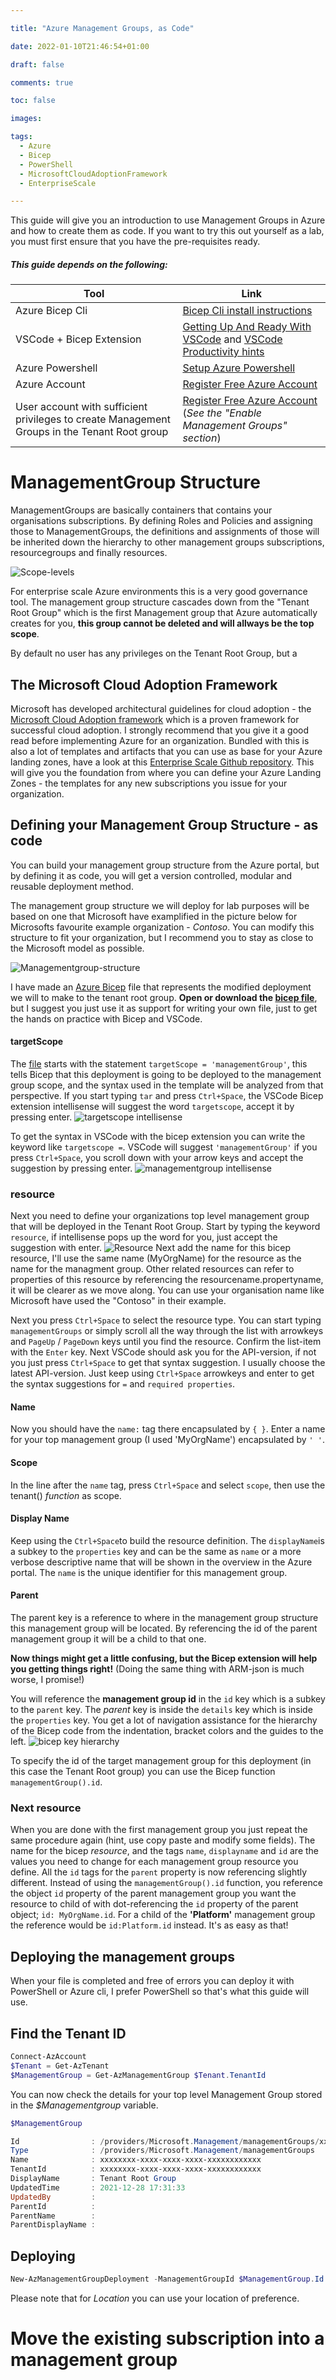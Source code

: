 ```yaml
--- 

title: "Azure Management Groups, as Code" 

date: 2022-01-10T21:46:54+01:00 

draft: false

comments: true 

toc: false

images:

tags:
  - Azure
  - Bicep
  - PowerShell
  - MicrosoftCloudAdoptionFramework
  - EnterpriseScale

--- 
```

This guide will give you an introduction to use Management Groups in Azure and how to create them as code.
If you want to try this out yourself as a lab, you must first ensure that you have the pre-requisites ready. 
##### This guide depends on the following:

|Tool | Link |
| ----------- | ----------- |
|Azure Bicep Cli | [Bicep Cli install instructions](https://docs.microsoft.com/en-us/azure/azure-resource-manager/bicep/install)|
|VSCode + Bicep Extension | [Getting Up And Ready With VSCode](/blog/posts/gettingupandreadywithvscode/) and [VSCode Productivity hints](/blog/posts/vscodeproductivity/)|
|Azure Powershell | [Setup Azure Powershell ](/blog/posts/setupazpowershell/)|
|Azure Account | [Register Free Azure Account ](/blog/posts/RegisterFreeAzureAccount/)|
|User account with sufficient privileges to create Management Groups in the Tenant Root group | [Register Free Azure Account](/blog/posts/registerfreeazureaccount/) (*See the "Enable Management Groups" section*)|


# ManagementGroup Structure
ManagementGroups are basically containers that contains your organisations subscriptions.
By defining Roles and Policies and assigning those to ManagementGroups, the definitions and assignments of those will be inherited down the hierarchy to other management groups subscriptions, resourcegroups and finally resources. 

![Scope-levels](scope-levels.png)
 
For enterprise scale Azure environments this is a very good governance tool. The management group structure cascades down from the "Tenant Root Group" which is the first Management group that Azure automatically creates for you, **this group cannot be deleted and will allways be the top scope**.

By default no user has any privileges on the Tenant Root Group, but a 

## The Microsoft Cloud Adoption Framework
Microsoft has developed architectural guidelines for cloud adoption - the [Microsoft Cloud Adoption framework](https://docs.microsoft.com/en-us/azure/cloud-adoption-framework/) which is a proven framework for successful cloud adoption. I strongly recommend that you give it a good read before implementing Azure for an organization. Bundled with this is also a lot of templates and artifacts that you can use as base for your Azure landing zones, have a look at this [Enterprise Scale Github repository](https://github.com/Azure/Enterprise-Scale). This will give you the foundation from where you can define your Azure Landing Zones - the templates for any new subscriptions you issue for your organization. 

## Defining your Management Group Structure - as code
You can build your management group structure from the Azure portal, but by defining it as code, you will get a version controlled, modular and reusable deployment method.



The management group structure we will deploy for lab purposes will be based on one that Microsoft have examplified in the picture below for Microsofts favourite example organization - *Contoso*. You can modify this structure to fit your organization, but I recommend you to stay as close to the Microsoft model as possible.

![Managementgroup-structure](managementgroup-structure.png)

I have made an [Azure Bicep](https://docs.microsoft.com/en-us/azure/azure-resource-manager/bicep/overview) file that represents the modified deployment we will to make to the tenant root group. **Open or download the [bicep file](main.bicep)**, but I suggest you just use it as support for writing your own file, just to get the hands on practice with Bicep and VSCode.

#### targetScope
The [file](main.bicep) starts with the statement `targetScope = 'managementGroup'`, this tells Bicep that this deployment is going to be deployed to the management group scope, and the syntax used in the template will be analyzed from that perspective. If you start typing `tar` and press `Ctrl+Space`, the VSCode Bicep extension intellisense will suggest the word `targetscope`, accept it by pressing enter.
![targetscope intellisense](targetscope-intellisense.png)

To get the syntax in VSCode with the bicep extension you can write the keyword like `targetscope =`.
VSCode will suggest `'managementGroup'` if you press `Ctrl+Space`, you scroll down with your arrow keys and accept the suggestion by pressing enter.
![managementgroup intellisense](managementgroup-intellisense.png)
### resource
Next you need to define your organizations top level management group that will be deployed in the Tenant Root Group. Start by typing the keyword `resource`, if intellisense pops up the word for you, just accept the suggestion with enter. 
![Resource](resource-intellisense.png)
Next add the name for this bicep resource, I'll use the same name (MyOrgName) for the resource as the name for the managment group. Other related resources can refer to properties of this resource by referencing the resourcename.propertyname, it will be clearer as we move along. You can use your organisation name like Microsoft have used the "Contoso" in their example.

Next you press `Ctrl+Space` to select the resource type. You can start typing `managementGroups` or simply scroll all the way through the list with arrowkeys and `PageUp` / `PageDown` keys until you find the resource. Confirm the list-item with the `Enter` key. Next VSCode should ask you for the API-version, if not you just press `Ctrl+Space` to get that syntax suggestion. I usually choose the latest API-version. Just keep using `Ctrl+Space` arrowkeys and enter to get the syntax suggestions for `=` and `required properties`. 
#### Name
Now you should have the `name:` tag there encapsulated by `{ }`. Enter a name for your top management group (I used 'MyOrgName') encapsulated by `' '`.
#### Scope
In the line after the `name` tag, press `Ctrl+Space` and select `scope`, then use the tenant() *function* as scope. 
#### Display Name
Keep using the `Ctrl+Space`to build the resource definition. The `displayName`is a subkey to the `properties` key and can be the same as `name` or a more verbose descriptive name that will be shown in the overview in the Azure portal. The `name` is the unique identifier for this management group. 
#### Parent
The parent key is a reference to where in the management group structure this management group will be located. By referencing the id of the parent management group it will be a child to that one. 

**Now things might get a little confusing, but the Bicep extension will help you getting things right!** (Doing the same thing with ARM-json is much worse, I promise!)

You will reference the **management group id** in the `id` key which is a subkey to the `parent` key. The *parent* key is inside the `details` key which is inside the `properties` key. You get a lot of navigation assistance for the hierarchy of the Bicep code from the indentation, bracket colors and the guides to the left.
![bicep key hierarchy](top-level-mgmtgroup.png)

To specify the id of the target management group for this deployment (in this case the Tenant Root group) you can use the Bicep function `managementGroup().id`.

### Next resource
When you are done with the first management group you just repeat the same procedure again (hint, use copy paste and modify some fields). The name for the bicep *resource*, and the tags `name`, `displayname` and `id` are the values you need to change for each management group resource you define. All the `id` tags for the `parent` property is now referencing slightly different. Instead of using the `managementGroup().id` function, you reference the object `id` property of the parent management group you want the resource to child of with dot-referencing the `id` property of the parent object; `id: MyOrgName.id`. For a child of the **'Platform'** management group the reference would be `id:Platform.id` instead. It's as easy as that!

## Deploying the management groups
When your file is completed and free of errors you can deploy it with PowerShell or Azure cli, I prefer PowerShell so that's what this guide will use.

## Find the Tenant ID
```Powershell
Connect-AzAccount
$Tenant = Get-AzTenant
$ManagementGroup = Get-AzManagementGroup $Tenant.TenantId
```
You can now check the details for your top level Management Group stored in the *$Managementgroup* variable.

```Powershell
$ManagementGroup

Id                : /providers/Microsoft.Management/managementGroups/xxxxxxxx-xxxx-xxxx-xxxx-xxxxxxxxxxxx
Type              : /providers/Microsoft.Management/managementGroups
Name              : xxxxxxxx-xxxx-xxxx-xxxx-xxxxxxxxxxxx
TenantId          : xxxxxxxx-xxxx-xxxx-xxxx-xxxxxxxxxxxx
DisplayName       : Tenant Root Group
UpdatedTime       : 2021-12-28 17:31:33
UpdatedBy         :
ParentId          :
ParentName        :
ParentDisplayName :
```

## Deploying
```Powershell
New-AzManagementGroupDeployment -ManagementGroupId $ManagementGroup.Id -Templatefile ".\main.bicep" -Name 'MananagementGroupsDeployment' -Location 'WestEurope'
```
Please note that for *Location* you can use your location of preference.


# Move the existing subscription into a management group
